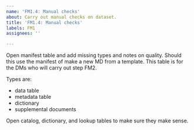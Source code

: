 ```yaml
---
name: 'FM1.4: Manual checks'
about: Carry out manual checks on dataset.
title: 'FM1.4: Manual checks'
labels: FM1
assignees: ''

---
```


Open manifest table and add missing types and notes on quality.
Should this use the manifest of make a new MD from a template.
This table is for the DMs who will carry out step FM2.

Types are:
- data table
- metadata table
- dictionary
- supplemental documents

Open catalog, dictionary, and lookup tables to make sure they make sense.

